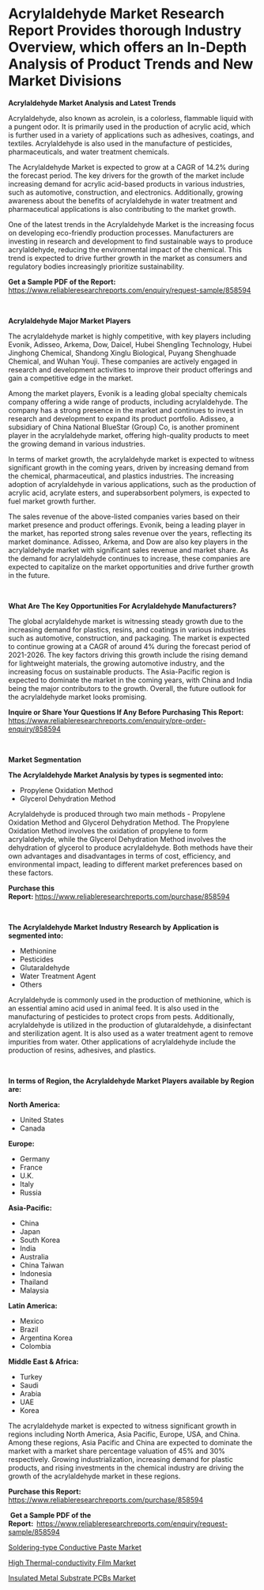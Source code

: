 <p><h1>Acrylaldehyde Market Research Report Provides thorough Industry Overview, which offers an In-Depth Analysis of Product Trends and New Market Divisions</h1></p><p><strong>Acrylaldehyde Market Analysis and Latest Trends</strong></p>
<p><p>Acrylaldehyde, also known as acrolein, is a colorless, flammable liquid with a pungent odor. It is primarily used in the production of acrylic acid, which is further used in a variety of applications such as adhesives, coatings, and textiles. Acrylaldehyde is also used in the manufacture of pesticides, pharmaceuticals, and water treatment chemicals.</p><p>The Acrylaldehyde Market is expected to grow at a CAGR of 14.2% during the forecast period. The key drivers for the growth of the market include increasing demand for acrylic acid-based products in various industries, such as automotive, construction, and electronics. Additionally, growing awareness about the benefits of acrylaldehyde in water treatment and pharmaceutical applications is also contributing to the market growth.</p><p>One of the latest trends in the Acrylaldehyde Market is the increasing focus on developing eco-friendly production processes. Manufacturers are investing in research and development to find sustainable ways to produce acrylaldehyde, reducing the environmental impact of the chemical. This trend is expected to drive further growth in the market as consumers and regulatory bodies increasingly prioritize sustainability.</p></p>
<p><strong>Get a Sample PDF of the Report:&nbsp;</strong> <a href="https://www.reliableresearchreports.com/enquiry/request-sample/858594">https://www.reliableresearchreports.com/enquiry/request-sample/858594</a></p>
<p>&nbsp;</p>
<p><strong>Acrylaldehyde Major Market Players</strong></p>
<p><p>The acrylaldehyde market is highly competitive, with key players including Evonik, Adisseo, Arkema, Dow, Daicel, Hubei Shengling Technology, Hubei Jinghong Chemical, Shandong Xinglu Biological, Puyang Shenghuade Chemical, and Wuhan Youji. These companies are actively engaged in research and development activities to improve their product offerings and gain a competitive edge in the market.</p><p>Among the market players, Evonik is a leading global specialty chemicals company offering a wide range of products, including acrylaldehyde. The company has a strong presence in the market and continues to invest in research and development to expand its product portfolio. Adisseo, a subsidiary of China National BlueStar (Group) Co, is another prominent player in the acrylaldehyde market, offering high-quality products to meet the growing demand in various industries.</p><p>In terms of market growth, the acrylaldehyde market is expected to witness significant growth in the coming years, driven by increasing demand from the chemical, pharmaceutical, and plastics industries. The increasing adoption of acrylaldehyde in various applications, such as the production of acrylic acid, acrylate esters, and superabsorbent polymers, is expected to fuel market growth further.</p><p>The sales revenue of the above-listed companies varies based on their market presence and product offerings. Evonik, being a leading player in the market, has reported strong sales revenue over the years, reflecting its market dominance. Adisseo, Arkema, and Dow are also key players in the acrylaldehyde market with significant sales revenue and market share. As the demand for acrylaldehyde continues to increase, these companies are expected to capitalize on the market opportunities and drive further growth in the future.</p></p>
<p>&nbsp;</p>
<p><strong>What Are The Key Opportunities For Acrylaldehyde Manufacturers?</strong></p>
<p><p>The global acrylaldehyde market is witnessing steady growth due to the increasing demand for plastics, resins, and coatings in various industries such as automotive, construction, and packaging. The market is expected to continue growing at a CAGR of around 4% during the forecast period of 2021-2026. The key factors driving this growth include the rising demand for lightweight materials, the growing automotive industry, and the increasing focus on sustainable products. The Asia-Pacific region is expected to dominate the market in the coming years, with China and India being the major contributors to the growth. Overall, the future outlook for the acrylaldehyde market looks promising.</p></p>
<p><strong>Inquire or Share Your Questions If Any Before Purchasing This Report:</strong> <a href="https://www.reliableresearchreports.com/enquiry/pre-order-enquiry/858594">https://www.reliableresearchreports.com/enquiry/pre-order-enquiry/858594</a></p>
<p>&nbsp;</p>
<p><strong>Market Segmentation</strong></p>
<p><strong>The Acrylaldehyde Market Analysis by types is segmented into:</strong></p>
<p><ul><li>Propylene Oxidation Method</li><li>Glycerol Dehydration Method</li></ul></p>
<p><p>Acrylaldehyde is produced through two main methods - Propylene Oxidation Method and Glycerol Dehydration Method. The Propylene Oxidation Method involves the oxidation of propylene to form acrylaldehyde, while the Glycerol Dehydration Method involves the dehydration of glycerol to produce acrylaldehyde. Both methods have their own advantages and disadvantages in terms of cost, efficiency, and environmental impact, leading to different market preferences based on these factors.</p></p>
<p><strong>Purchase this Report:&nbsp;</strong><a href="https://www.reliableresearchreports.com/purchase/858594">https://www.reliableresearchreports.com/purchase/858594</a></p>
<p>&nbsp;</p>
<p><strong>The Acrylaldehyde Market Industry Research by Application is segmented into:</strong></p>
<p><ul><li>Methionine</li><li>Pesticides</li><li>Glutaraldehyde</li><li>Water Treatment Agent</li><li>Others</li></ul></p>
<p><p>Acrylaldehyde is commonly used in the production of methionine, which is an essential amino acid used in animal feed. It is also used in the manufacturing of pesticides to protect crops from pests. Additionally, acrylaldehyde is utilized in the production of glutaraldehyde, a disinfectant and sterilization agent. It is also used as a water treatment agent to remove impurities from water. Other applications of acrylaldehyde include the production of resins, adhesives, and plastics.</p></p>
<p>&nbsp;</p>
<p><strong>In terms of Region, the Acrylaldehyde Market Players available by Region are:</strong></p>
<p>
    <p> <strong> North America: </strong>
        <ul>
            <li>United States</li>
            <li>Canada</li>
        </ul>
        </p> 
    <p> <strong> Europe: </strong>
        <ul>
            <li>Germany</li>
            <li>France</li>
            <li>U.K.</li>
            <li>Italy</li>
            <li>Russia</li>
        </ul>
        </p> 
    <p> <strong> Asia-Pacific: </strong>
        <ul>
            <li>China</li>
            <li>Japan</li>
            <li>South Korea</li>
            <li>India</li>
            <li>Australia</li>
            <li>China Taiwan</li>
            <li>Indonesia</li>
            <li>Thailand</li>
            <li>Malaysia</li>
        </ul>
        </p> 
    <p> <strong> Latin America: </strong>
        <ul>
            <li>Mexico</li>
            <li>Brazil</li>
            <li>Argentina Korea</li>
            <li>Colombia</li>
        </ul>
        </p> 
    <p> <strong> Middle East & Africa: </strong>
        <ul>
            <li>Turkey</li>
            <li>Saudi</li>
            <li>Arabia</li>
            <li>UAE</li>
            <li>Korea</li>
        </ul>
    </p>
    </p>
<p><p>The acrylaldehyde market is expected to witness significant growth in regions including North America, Asia Pacific, Europe, USA, and China. Among these regions, Asia Pacific and China are expected to dominate the market with a market share percentage valuation of 45% and 30% respectively. Growing industrialization, increasing demand for plastic products, and rising investments in the chemical industry are driving the growth of the acrylaldehyde market in these regions.</p></p>
<p><strong>Purchase this Report: </strong><a href="https://www.reliableresearchreports.com/purchase/858594">https://www.reliableresearchreports.com/purchase/858594</a></p>
<p>&nbsp;<strong>Get a Sample PDF of the Report:&nbsp;&nbsp;</strong><a href="https://www.reliableresearchreports.com/enquiry/request-sample/858594">https://www.reliableresearchreports.com/enquiry/request-sample/858594</a></p>
<p><strong></strong></p>
<p><p><a href="https://view.publitas.com/reportprime-1/soldering-type-conductive-paste-market-centers-on-aspects-such-as-market-growth-market-share-market-opportunity-and-projected-forecasts-spanning-from-2023-to-2030/">Soldering-type Conductive Paste Market</a></p><p><a href="https://view.publitas.com/reportprime-1/insights-into-high-thermal-conductivity-film-market-size-analysing-market-share-trends-and-growth-from-2023-to-2030/">High Thermal-conductivity Film Market</a></p><p><a href="https://view.publitas.com/reportprime-1/insulated-metal-substrate-pcbs-market-challenges-opportunities-and-growth-drivers-and-major-market-players-forecasted-for-period-from-2023-2030/">Insulated Metal Substrate PCBs Market</a></p></p>